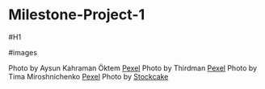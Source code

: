 # Milestone-Project-1

#H1


#images

Photo by Aysun Kahraman Öktem <a href="https://www.pexels.com/photo/woman-walking-in-forest-with-dogs-5938173/">Pexel</a>
Photo by Thirdman  <a href= "https://www.pexels.com/photo/a-woman-playing-with-her-dogs-on-the-field-8942936/">Pexel</a>
Photo by Tima Miroshnichenko <a href= "https://www.pexels.com/photo/drying-of-dog-with-a-towel-6131162/">Pexel</a>
Photo by <a href="https://stockcake.com/i/poodle-at-groomer_1471026_964302?signup=true">Stockcake</a>